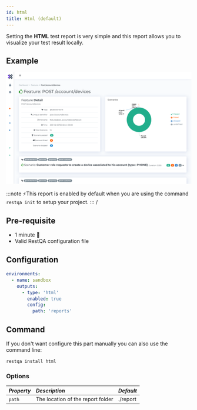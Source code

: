 ```yaml
---
id: html
title: Html (default)
---
```


Setting the **HTML** test report is very simple and this report allows you to visualize your test result locally.

## Example

![HTML example](../assets/cucumber-export-html.png)

:::note
 ⚡️This report is enabled by default when you are using the command `restqa init` to setup your project.
:::
/
## Pre-requisite

 * 1 minute  🚀
 * Valid RestQA configuration file

## Configuration 

```yaml
environments:
  - name: sandbox
    outputs:
      - type: 'html'
        enabled: true
        config: 
          path: 'reports'
```

## Command 

If you don't want configure this part manually you can also use the command line:

```
restqa install html
```

### Options

| *Property*   | *Description*                                                                                | *Default*          |
|:-------------|:---------------------------------------------------------------------------------------------|:-------------------|
| `path`       | The location of the report folder                                                            | ./report           |


